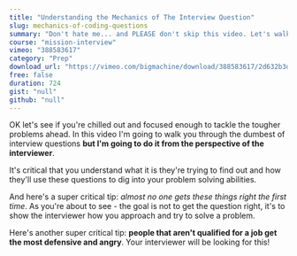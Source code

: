 ```yaml
---
title: "Understanding the Mechanics of The Interview Question"
slug: mechanics-of-coding-questions
summary: "Don't hate me... and PLEASE don't skip this video. Let's walk through Fibonacci together as a way of understanding how interviewers will flex and extend a single question to dig into your brain."
course: "mission-interview"
vimeo: "388583617"
category: "Prep"
download_url: "https://vimeo.com/bigmachine/download/388583617/2d632b3da9"
free: false
duration: 724
gist: "null"
github: "null"
---
```


OK let's see if you're chilled out and focused enough to tackle the tougher problems ahead. In this video I'm going to walk you through the dumbest of interview questions **but I'm going to do it from the perspective of the interviewer**. 

It's critical that you understand what it is they're trying to find out and how they'll use these questions to dig into your problem solving abilities.

And here's a super critical tip: _almost no one gets these things right the first time_. As you're about to see - the goal is not to get the question right, it's to show the interviewer how you approach and try to solve a problem.

Here's another super critical tip: **people that aren't qualified for a job get the most defensive and angry**. Your interviewer will be looking for this!
